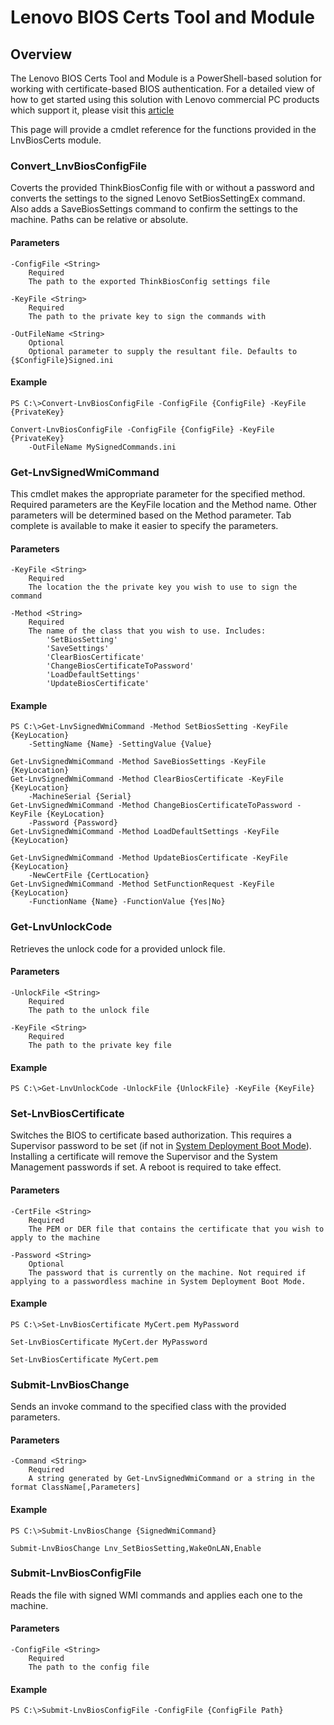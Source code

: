 # Lenovo BIOS Certs Tool and Module <!--{docsify-ignore}-->

## Overview

The Lenovo BIOS Certs Tool and Module is a PowerShell-based solution for working with certificate-based BIOS authentication. For a detailed view of how to get started using this solution with Lenovo commercial PC products which support it, please visit this [article](https://blog.lenovocdrt.com/#/2023/cert_based_bios_authentication)

This page will provide a cmdlet reference for the functions provided in the LnvBiosCerts module.

### Convert_LnvBiosConfigFile

Coverts the provided ThinkBiosConfig file with or without a password and converts the settings to the signed Lenovo SetBiosSettingEx command. Also adds a SaveBiosSettings command to confirm the settings to the machine. Paths can be relative or absolute.

#### Parameters <!--{docsify-ignore}-->

```
-ConfigFile <String>
	Required
	The path to the exported ThinkBiosConfig settings file

-KeyFile <String>
	Required
	The path to the private key to sign the commands with

-OutFileName <String>
	Optional
	Optional parameter to supply the resultant file. Defaults to {$ConfigFile}Signed.ini
```

#### Example <!--{docsify-ignore}-->

```
PS C:\>Convert-LnvBiosConfigFile -ConfigFile {ConfigFile} -KeyFile {PrivateKey}

Convert-LnvBiosConfigFile -ConfigFile {ConfigFile} -KeyFile {PrivateKey} 
	-OutFileName MySignedCommands.ini
```

### Get-LnvSignedWmiCommand

This cmdlet makes the appropriate parameter for the specified method. Required parameters are the KeyFile location and the Method name. Other parameters will be determined based on the Method parameter. Tab complete is available to make it easier to specify the parameters.

#### Parameters <!--{docsify-ignore}-->

```
-KeyFile <String>
	Required
    The location the the private key you wish to use to sign the command

-Method <String>
    Required
	The name of the class that you wish to use. Includes:
		'SetBiosSetting'
		'SaveSettings'
        'ClearBiosCertificate'
		'ChangeBiosCertificateToPassword'
		'LoadDefaultSettings'
		'UpdateBiosCertificate'

```

#### Example <!--{docsify-ignore}-->

```
PS C:\>Get-LnvSignedWmiCommand -Method SetBiosSetting -KeyFile {KeyLocation} 
	-SettingName {Name} -SettingValue {Value}

Get-LnvSignedWmiCommand -Method SaveBiosSettings -KeyFile {KeyLocation}
Get-LnvSignedWmiCommand -Method ClearBiosCertificate -KeyFile {KeyLocation}
	-MachineSerial {Serial}
Get-LnvSignedWmiCommand -Method ChangeBiosCertificateToPassword -KeyFile {KeyLocation}
	-Password {Password}
Get-LnvSignedWmiCommand -Method LoadDefaultSettings -KeyFile {KeyLocation}

Get-LnvSignedWmiCommand -Method UpdateBiosCertificate -KeyFile {KeyLocation} 
	-NewCertFile {CertLocation}
Get-LnvSignedWmiCommand -Method SetFunctionRequest -KeyFile {KeyLocation} 
	-FunctionName {Name} -FunctionValue {Yes|No}
```

### Get-LnvUnlockCode

Retrieves the unlock code for a provided unlock file.

#### Parameters <!--{docsify-ignore}-->

```
-UnlockFile <String>
	Required
	The path to the unlock file

-KeyFile <String>
	Required
	The path to the private key file
```

#### Example <!--{docsify-ignore}-->

```
PS C:\>Get-LnvUnlockCode -UnlockFile {UnlockFile} -KeyFile {KeyFile}
```

### Set-LnvBiosCertificate

Switches the BIOS to certificate based authorization. This requires a Supervisor password to be set (if not in [System Deployment Boot Mode](https://docs.lenovocdrt.com/#/bios/sdbm)). Installing a certificate will remove the Supervisor and the System Management passwords if set. A reboot is required to take effect.

#### Parameters <!--{docsify-ignore}-->

```
-CertFile <String>
	Required
	The PEM or DER file that contains the certificate that you wish to apply to the machine

-Password <String>
	Optional
	The password that is currently on the machine. Not required if applying to a passwordless machine in System Deployment Boot Mode.
```

#### Example <!--{docsify-ignore}-->

```
PS C:\>Set-LnvBiosCertificate MyCert.pem MyPassword

Set-LnvBiosCertificate MyCert.der MyPassword

Set-LnvBiosCertificate MyCert.pem
```

### Submit-LnvBiosChange

Sends an invoke command to the specified class with the provided parameters.

#### Parameters <!--{docsify-ignore}-->

```
-Command <String>
	Required
	A string generated by Get-LnvSignedWmiCommand or a string in the format ClassName[,Parameters]
```

#### Example <!--{docsify-ignore}-->

```
PS C:\>Submit-LnvBiosChange {SignedWmiCommand}

Submit-LnvBiosChange Lnv_SetBiosSetting,WakeOnLAN,Enable
```

### Submit-LnvBiosConfigFile

Reads the file with signed WMI commands and applies each one to the machine.

#### Parameters <!--{docsify-ignore}-->

```
-ConfigFile <String>
	Required
	The path to the config file
```

#### Example <!--{docsify-ignore}-->

```
PS C:\>Submit-LnvBiosConfigFile -ConfigFile {ConfigFile Path}
```